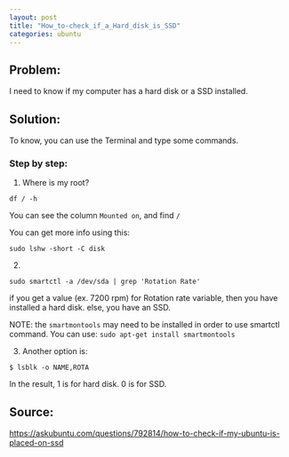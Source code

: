 ```yaml
---
layout: post
title: "How_to-check_if_a_Hard_disk_is_SSD"
categories: ubuntu
---
```


## Problem: 

I need to know if my computer has a hard disk or a SSD installed. 

## Solution:
To know, you can use the Terminal and type some commands.




### Step by step:

1. Where is my root?
```
df / -h
```

You can see the column `Mounted on`, and find `/`

You can get more info using this:

```
sudo lshw -short -C disk 
```

2.  
```
sudo smartctl -a /dev/sda | grep 'Rotation Rate'
```
if you get a value (ex. 7200 rpm) for Rotation rate variable, then you have installed a hard disk.
else, you have an SSD.

NOTE: the `smartmontools` may need to be installed in order to use smartctl command. You can use: `sudo apt-get install smartmontools`

3. Another option is:

```
$ lsblk -o NAME,ROTA  
```

In the result, 1 is for hard disk. 0 is for SSD.







## Source:

<https://askubuntu.com/questions/792814/how-to-check-if-my-ubuntu-is-placed-on-ssd>
